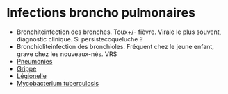 # Infections broncho pulmonaires



- Bronchiteinfection des bronches. Toux+/- fièvre. Virale le plus souvent, diagnostic clinique. Si persistecoqueluche ? 
- Bronchioliteinfection des bronchioles. Fréquent chez le jeune enfant, grave chez les nouveaux-nés. VRS 
- [Pneumonies](pneumonies.norg:) 
- [Grippe](grippe.norg:) 
- [Légionelle](legionella-pneumophiliea.norg:) 
- [Mycobacterium tuberculosis](mycobacterium-tuberculosis.norg:) 

